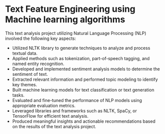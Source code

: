 # Text Feature Engineering using Machine learning algorithms

This text analysis project utilizing Natural Language Processing (NLP) involved the following key aspects:

* Utilized NLTK library to generate techniques to analyze and process textual data.
* Applied methods such as tokenization, part-of-speech tagging, and named entity recognition.
* Developed and implemented sentiment analysis models to determine the sentiment of text.
* Extracted relevant information and performed topic modeling to identify key themes.
* Built machine learning models for text classification or text generation tasks.
* Evaluated and fine-tuned the performance of NLP models using appropriate evaluation metrics.
* Leveraged libraries and frameworks such as NLTK, SpaCy, or TensorFlow for efficient text analysis.
* Produced meaningful insights and actionable recommendations based on the results of the text analysis project.

